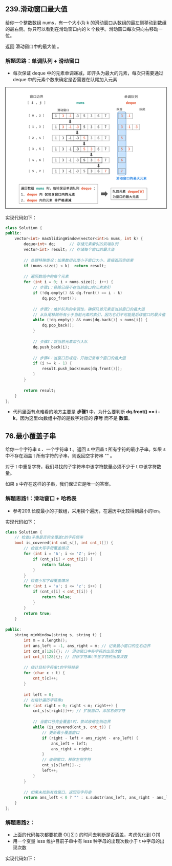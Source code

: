 ## 239.滑动窗口最大值

给你一个整数数组 nums，有一个大小为 k 的滑动窗口从数组的最左侧移动到数组的最右侧。你只可以看到在滑动窗口内的 k 个数字。滑动窗口每次只向右移动一位。

返回 滑动窗口中的最大值 。

### 解题思路：单调队列 + 滑动窗口

- 每次保证 deque 中的元素单调递减，即开头为最大的元素，每次只需要通过 deque 中的元素个数来确定是否需要在队尾加入元素

![](https://github.com/SorryQin/lconcemore/blob/main/data/6.9.png)

实现代码如下：

```c++
class Solution {
public:
    vector<int> maxSlidingWindow(vector<int>& nums, int k) {
        deque<int> dq;      // 存储元素索引的双端队列
        vector<int> result; // 存储每个窗口的最大值

        // 处理特殊情况：如果数组长度小于窗口大小，直接返回空结果
        if (nums.size() < k)  return result;
        
        // 遍历数组中的每个元素
        for (int i = 0; i < nums.size(); i++) {
            // 步骤1：移除已经不在当前窗口的元素索引
            if (!dq.empty() && dq.front() == i - k) 
                dq.pop_front();
            
            // 步骤2：维护队列的单调性，确保队首元素是当前窗口的最大值
            // 从队尾移除所有小于当前元素的索引，因为它们不可能是后续窗口的最大值
            while (!dq.empty() && nums[dq.back()] < nums[i]) {
                dq.pop_back();
            }
            
            // 步骤3：将当前元素索引入队
            dq.push_back(i);

            // 步骤4：当窗口形成后，开始记录每个窗口的最大值
            if (i >= k - 1) {
                result.push_back(nums[dq.front()]);
            }
        }
        
        return result;
    }
};
```

- 代码里面有点难看的地方主要是 **步骤1** 中，为什么要判断 **dq.front() == i - k**，因为这里dq数组中存的是数字对应的 **序号** 而不是 **数值**。


## 76.最小覆盖子串

给你一个字符串 s 、一个字符串 t 。返回 s 中涵盖 t 所有字符的最小子串。如果 s 中不存在涵盖 t 所有字符的子串，则返回空字符串 "" 。

对于 t 中重复字符，我们寻找的子字符串中该字符数量必须不少于 t 中该字符数量。

如果 s 中存在这样的子串，我们保证它是唯一的答案。

### 解题思路1：滑动窗口 + 哈希表

- 参考209.长度最小的子数组，采用挨个遍历，在遍历中比较得到最小的len。

实现代码如下：

```c++
class Solution {
    // 检查s子串是否完全覆盖t的字符频率
    bool is_covered(int cnt_s[], int cnt_t[]) {
        // 检查大写字母覆盖情况
        for (int i = 'A'; i <= 'Z'; i++) {
            if (cnt_s[i] < cnt_t[i]) {
                return false;
            }
        }
        // 检查小写字母覆盖情况
        for (int i = 'a'; i <= 'z'; i++) {
            if (cnt_s[i] < cnt_t[i]) {
                return false;
            }
        }
        return true;
    }

public:
    string minWindow(string s, string t) {
        int m = s.length();
        int ans_left = -1, ans_right = m; // 记录最小窗口的左右边界
        int cnt_s[128]{}; // 滑动窗口中各字符的出现次数
        int cnt_t[128]{}; // 目标字符串t中各字符的出现次数
        
        // 统计目标字符串t的字符频率
        for (char c : t) {
            cnt_t[c]++;
        }

        int left = 0;
        // 右指针遍历字符串s
        for (int right = 0; right < m; right++) {
            cnt_s[s[right]]++; // 扩展窗口，添加右侧字符
            
            // 当窗口已完全覆盖t时，尝试收缩左侧边界
            while (is_covered(cnt_s, cnt_t)) {
                // 更新最小覆盖窗口
                if (right - left < ans_right - ans_left) {
                    ans_left = left;
                    ans_right = right;
                }
                // 收缩窗口，移除左侧字符
                cnt_s[s[left]]--;
                left++;
            }
        }
        
        // 如果未找到有效窗口，返回空字符串
        return ans_left < 0 ? "" : s.substr(ans_left, ans_right - ans_left + 1);
    }
};
```

### 解题思路2：

- 上面的代码每次都要花费 O(∣Σ∣) 的时间去判断是否涵盖，考虑优化到 O(1)
- 用一个变量 less 维护目前子串中有 less 种字母的出现次数小于 t 中字母的出现次数

实现代码如下：

```c++

```

